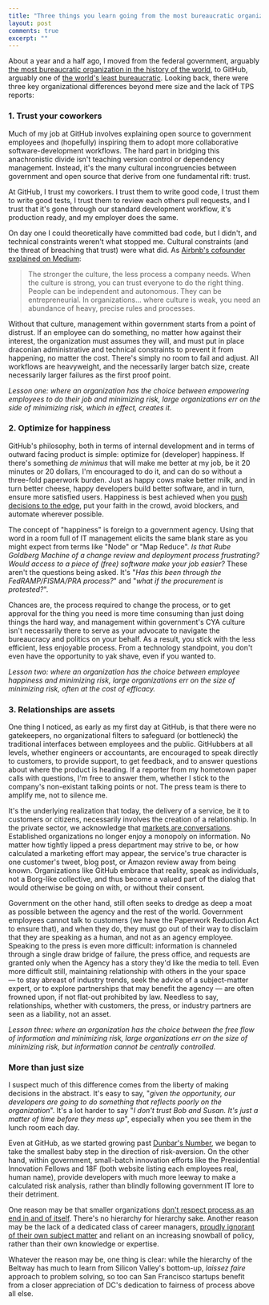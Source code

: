 ```yaml
---
title: "Three things you learn going from the most bureaucratic organization in the world to the least"
layout: post
comments: true
excerpt: ""
---
```


About a year and a half ago, I moved from the federal government, arguably [the most bureaucratic organization in the history of the world](http://www.washingtonpost.com/sf/national/2014/03/22/sinkhole-of-bureaucracy/), to GitHub, arguably one of [the world's least bureaucratic](http://www.fastcolabs.com/3020181/open-company/inside-githubs-super-lean-management-strategy-and-how-it-drives-innovation). Looking back, there were three key organizational differences beyond mere size and the lack of TPS reports:

### 1. Trust your coworkers

Much of my job at GitHub involves explaining open source to government employees and (hopefully) inspiring them to adopt more collaborative software-development workflows. The hard part in bridging this anachronistic divide isn't teaching version control or dependency management. Instead, it's the many cultural incongruencies between government and open source that derive from one fundamental rift: trust.

At GitHub, I trust my coworkers. I trust them to write good code, I trust them to write good tests, I trust them to review each others pull requests, and I trust that it's gone through our standard development workflow, it's production ready, and my employer does the same.

On day one I could theoretically have committed bad code, but I didn't, and technical constraints weren't what stopped me. Cultural constraints (and the threat of breaching that trust) were what did. As [Airbnb's cofounder explained on Medium](https://medium.com/@bchesky/dont-fuck-up-the-culture-597cde9ee9d4):

>  The stronger the culture, the less process a company needs. When the culture is strong, you can trust everyone to do the right thing. People can be independent and autonomous. They can be entrepreneurial. In organizations... where culture is weak, you need an abundance of heavy, precise rules and processes.

Without that culture, management within government starts from a point of distrust. If an employee can do something, no matter how against their interest, the organization must assumes they will, and must put in place draconian administrative and technical constraints to prevent it from happening, no matter the cost. There's simply no room to fail and adjust. All workflows are heavyweight, and the necessarily larger batch size, create necessarily larger failures as the first proof point.

*Lesson one: where an organization has the choice between empowering employees to do their job and minimizing risk, large organizations err on the side of minimizing risk, which in effect, creates it.*

### 2. Optimize for happiness

GitHub's philosophy, both in terms of internal development and in terms of outward facing product is simple: optimize for (developer) happiness. If there's something *de minimus* that will make me better at my job, be it 20 minutes or 20 dollars, I'm encouraged to do it, and can do so without a three-fold paperwork burden. Just as happy cows make better milk, and in turn better cheese, happy developers build better software, and in turn, ensure more satisfied users. Happiness is best achieved when you [push decisions to the edge](http://ben.balter.com/2013/06/12/an-open-letter-to-government-cios/#decentralized), put your faith in the crowd, avoid blockers, and automate wherever possible.

The concept of "happiness" is foreign to a government agency. Using that word in a room full of IT management elicits the same blank stare as you might expect from terms like "Node" or "Map Reduce". *Is that Rube Goldberg Machine of a change review and deployment process frustrating? Would access to a piece of (free) software make your job easier?* These aren't the questions being asked. It's "*Has this been through the FedRAMP/FISMA/PRA process?*" and "*what if the procurement is protested?*".

Chances are, the process required to change the process, or to get approval for the thing you need is more time consuming than just doing things the hard way, and management within government's CYA culture isn't necessarily there to serve as your advocate to navigate the bureaucracy and politics on your behalf. As a result, you stick with the less efficient, less enjoyable process. From a technology standpoint, you don't even have the opportunity to yak shave, even if you wanted to.

*Lesson two: where an organization has the choice between employee happiness and minimizing risk, large organizations err on the size of minimizing risk, often at the cost of efficacy.*

### 3. Relationships are assets

One thing I noticed, as early as my first day at GitHub, is that there were no gatekeepers, no organizational filters to safeguard (or bottleneck) the traditional interfaces between employees and the public. GitHubbers at all levels, whether engineers or accountants, are encouraged to speak directly to customers, to provide support, to get feedback, and to answer questions about where the product is heading. If a reporter from my hometown paper calls with questions, I'm free to answer them, whether I stick to the company's non-existant talking points or not. The press team is there to amplify me, not to silence me.

It's the underlying realization that today, the delivery of a service, be it to customers or citizens, necessarily involves the creation of a relationship. In the private sector, we acknowledge that [markets are conversations](http://www.cluetrain.com/book/95-theses.html). Established organizations no longer enjoy a monopoly on information. No matter how tightly lipped a press department may strive to be, or how calculated a marketing effort may appear, the service's true character is one customer's tweet, blog post, or Amazon review away from being known. Organizations like GitHub embrace that reality, speak as individuals, not a Borg-like collective, and thus become a valued part of the dialog that would otherwise be going on with, or without their consent.

Government on the other hand, still often seeks to dredge as deep a moat as possible between the agency and the rest of the world. Government employees cannot talk to customers (we have the Paperwork Reduction Act to ensure that), and when they do, they must go out of their way to disclaim that they are speaking as a human, and not as an agency employee. Speaking to the press is even more difficult: information is channeled through a single draw bridge of failure, the press office, and requests are granted only when the Agency has a story they'd like the media to tell. Even more difficult still, maintaining relationship with others in the your space — to stay abreast of industry trends, seek the advice of a subject-matter expert, or to explore partnerships that may benefit the agency — are often frowned upon, if not flat-out prohibited by law. Needless to say, relationships, whether with customers, the press, or industry partners are seen as a liability, not an asset.

*Lesson three: where an organization has the choice between the free flow of information and minimizing risk, large organizations err on the size of minimizing risk, but information cannot be centrally controlled.*

### More than just size

I suspect much of this difference comes from the liberty of making decisions in the abstract. It's easy to say, "*given the opportunity, our developers are going to do something that reflects poorly on the organization*". It's a lot harder to say "*I don't trust Bob and Susan. It's just a matter of time before they mess up*", especially when you see them in the lunch room each day.

Even at GitHub, as we started growing past [Dunbar's Number](http://en.wikipedia.org/wiki/Dunbar's_number), we began to take the smallest baby step in the direction of risk-aversion. On the other hand, within government, small-batch innovation efforts like the Presidential Innovation Fellows and 18F (both website listing each employees real, human name), provide developers with much more leeway to make a calculated risk analysis, rather than blindly following government IT lore to their detriment.

One reason may be that smaller organizations [don't respect process as an end in and of itself](http://www.fastcompany.com/1720052/googles-greatest-innovation-may-be-its-management-practice). There's no hierarchy for hierarchy sake. Another reason may be the lack of a dedicated class of career managers, [proudly ignorant of their own subject matter](http://www.vox.com/2014/8/21/6053819/white-house-cybersecurity-czar-brags-about-his-lack-of-technical) and reliant on an increasing snowball of policy, rather than their own knowledge or expertise.

Whatever the reason may be, one thing is clear: while the hierarchy of the Beltway has much to learn from Silicon Valley's bottom-up, *laissez faire* approach to problem solving, so too can San Francisco startups benefit from a closer appreciation of DC's dedication to fairness of process above all else.  
